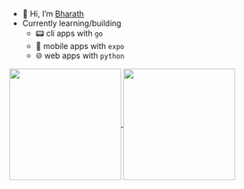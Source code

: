 - 👋 Hi, I’m [Bharath](https://bm.reflex.run)
- Currently learning/building
    - 📟 cli apps with `go`
    - 📳 mobile apps with `expo`
    - 🌐 web apps with `python`

<a href="https://github.com/bm611/github-readme-stats">
  <img height=200 align="center" src="https://github-readme-stats.vercel.app/api?username=bm611&show_icons=true&theme=tokyonight" />
</a>
<a href="https://github.com/bm611/github-readme-stats">
  <img height=200 align="center" src="https://github-readme-stats.vercel.app/api/top-langs/?username=bm611&layout=compact&show_icons=true&theme=tokyonight" />
</a>

<!---
bm611/bm611 is a ✨ special ✨ repository because its `README.md` (this file) appears on your GitHub profile.
You can click the Preview link to take a look at your changes.
--->
